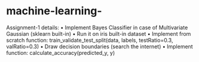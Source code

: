 # machine-learning-
Assignment-1 details:
• Implement Bayes Classifier in case of Multivariate Gaussian (sklearn built-in)
• Run it on iris built-in dataset
• Implement from scratch function: train_validate_test_split(data,
labels, testRatio=0.3, valRatio=0.3)
• Draw decision boundaries (search the internet)
• Implement function: calculate_accuracy(predicted_y, y)

